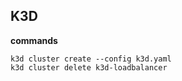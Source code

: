 ## K3D

**commands**

    k3d cluster create --config k3d.yaml
    k3d cluster delete k3d-loadbalancer
